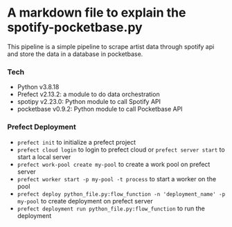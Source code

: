 # A markdown file to explain the spotify-pocketbase.py 
This pipeline is a simple pipeline to scrape artist data through spotify api and store the data in a database in pocketbase.

### Tech
- Python v3.8.18
- Prefect v2.13.2: a module to do data orchestration
- spotipy v2.23.0: Python module to call Spotify API
- pocketbase v0.9.2: Python module to call Pocketbase API

### Prefect Deployment
- `prefect init` to initialize a prefect project
- `prefect cloud login` to login to prefect cloud or `prefect server start` to start a local server
- `prefect work-pool create my-pool` to create a work pool on prefect server
- `prefect worker start -p my-pool -t process` to start a worker on the pool
- `prefect deploy python_file.py:flow_function -n 'deployment_name' -p my-pool` to create deployment on prefect server
- `prefect deployment run python_file.py:flow_function` to run the deployment